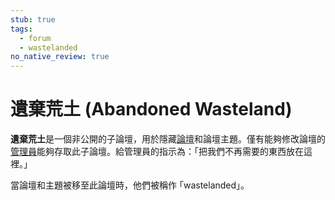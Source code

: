 ```yaml
---
stub: true
tags:
  - forum
  - wastelanded
no_native_review: true
---
```


# 遺棄荒土 (Abandoned Wasteland)

**遺棄荒土**是一個非公開的子論壇，用於隱藏[論壇](/wiki/Community/Forum)和論壇主題。僅有能夠修改論壇的[管理員](/wiki/People/The_Team/Global_Moderation_Team)能夠存取此子論壇。給管理員的指示為：｢把我們不再需要的東西放在這裡。｣ 

當論壇和主題被移至此論壇時，他們被稱作 ｢wastelanded｣。
